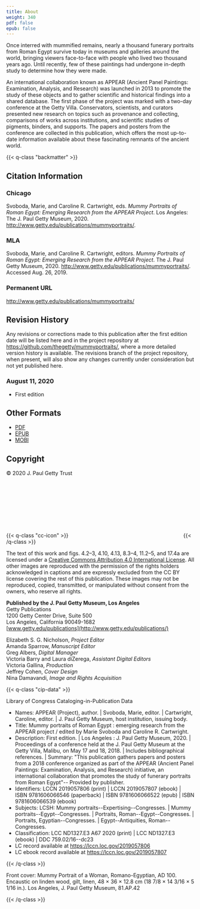```yaml
---
title: About
weight: 340
pdf: false
epub: false
---
```


Once interred with mummified remains, nearly a thousand funerary portraits from Roman Egypt survive today in museums and galleries around the world, bringing viewers face-to-face with people who lived two thousand years ago. Until recently, few of these paintings had undergone in-depth study to determine how they were made.

An international collaboration known as APPEAR (Ancient Panel Paintings: Examination, Analysis, and Research) was launched in 2013 to promote the study of these objects and to gather scientific and historical findings into a shared database. The first phase of the project was marked with a two-day conference at the Getty Villa. Conservators, scientists, and curators presented new research on topics such as provenance and collecting, comparisons of works across institutions, and scientific studies of pigments, binders, and supports. The papers and posters from the conference are collected in this publication, which offers the most up-to-date information available about these fascinating remnants of the ancient world.

{{< q-class "backmatter" >}}

## Citation Information

### Chicago

Svoboda, Marie, and Caroline R. Cartwright, eds. *Mummy Portraits of Roman Egypt: Emerging Research from the APPEAR Project*. Los Angeles: The J. Paul Getty Museum, 2020. http://www.getty.edu/publications/mummyportraits/.

### MLA

Svoboda, Marie, and Caroline R. Cartwright, editors. *Mummy Portraits of Roman Egypt: Emerging Research from the APPEAR Project*. The J. Paul Getty Museum, 2020. http://www.getty.edu/publications/mummyportraits/. Accessed <span class="cite-current-date">Aug. 26, 2019</span>.

### Permanent URL

http://www.getty.edu/publications/mummyportraits/

## Revision History

Any revisions or corrections made to this publication after the first edition date will be listed here and in the project repository at https://github.com/thegetty/mummyportraits/, where a more detailed version history is available. The revisions branch of the project repository, when present, will also show any changes currently under consideration but not yet published here.

### August 11, 2020

  - First edition

## Other Formats

  - [PDF](/downloads/output.pdf)
  - [EPUB](/downloads/output.epub)
  - [MOBI](/downloads/oputput.mobi)

## Copyright

© 2020 J. Paul Getty Trust

{{< q-class "cc-icon" >}}
<svg class="quire-copyright__icon">
<switch>
  <use xlink:href="#cc"></use>
</switch>
<switch>
  <use xlink:href="#cc-by"></use>
  <foreignObject width="135" height="30">
      <img src="../img/icons/cc-by.png" alt="CC-BY" />
  </foreignObject>
</switch>
</svg>
{{< /q-class >}}


The text of this work and figs. 4.2–3, 4.10, 4.13, 8.3–4, 11.2–5, and 17.4a are licensed under a [Creative Commons Attribution 4.0 International License](https://creativecommons.org/licenses/by/4.0/). All other images are reproduced with the permission of the rights holders acknowledged in captions and are expressly excluded from the CC BY license covering the rest of this publication. These images may not be reproduced, copied, transmitted, or manipulated without consent from the owners, who reserve all rights.

**Published by the J. Paul Getty Museum, Los Angeles**<br />
Getty Publications<br />
1200 Getty Center Drive, Suite 500<br />
Los Angeles, California 90049-1682<br />
[www.getty.edu/publications](http://www.getty.edu/publications/)<br />

Elizabeth S. G. Nicholson, *Project Editor*<br />
Amanda Sparrow, *Manuscript Editor*<br />
Greg Albers, *Digital Manager*<br />
Victoria Barry and Laura diZerega, *Assistant Digital Editors*<br />
Victoria Gallina, *Production*<br />
Jeffrey Cohen, *Cover Design*<br />
Nina Damavandi, *Image and Rights Acquisition*<br />


{{< q-class "cip-data" >}}

Library of Congress Cataloging-in-Publication Data

- Names: APPEAR (Project), author. | Svoboda, Marie, editor. | Cartwright, 
   Caroline, editor. | J. Paul Getty Museum, host institution, issuing 
   body.  
- Title: Mummy portraits of Roman Egypt : emerging research from the APPEAR 
   project / edited by Marie Svoboda and Caroline R. Cartwright.  
- Description: First edition. | Los Angeles : J. Paul Getty Museum, 2020. | 
   Proceedings of a conference held at the J. Paul Getty Museum at the 
   Getty Villa, Malibu, on May 17 and 18, 2018. | Includes bibliographical 
   references. | Summary: "This publication gathers papers and posters from 
   a 2018 conference organized as part of the APPEAR (Ancient Panel 
   Paintings: Examination, Analysis, and Research) initiative, an 
   international collaboration that promotes the study of funerary 
   portraits from Roman Egypt"-- Provided by publisher.  
- Identifiers: LCCN 2019057806 (print) | LCCN 2019057807 (ebook) | ISBN 
   9781606066546 (paperback) | ISBN 9781606066522 (epub) | ISBN 
   9781606066539 (ebook)  
- Subjects: LCSH: Mummy portraits--Expertising--Congresses. | Mummy 
   portraits--Egypt--Congresses. | Portraits, Roman--Egypt--Congresses. | 
   Portraits, Egyptian--Congresses. | Egypt--Antiquities, 
   Roman--Congresses. 
- Classification: LCC ND1327.E3 A67 2020  (print) | LCC ND1327.E3  (ebook) | 
   DDC 759.02/16--dc23 
- LC record available at https://lccn.loc.gov/2019057806
- LC ebook record available at https://lccn.loc.gov/2019057807

{{< /q-class >}}

Front cover: Mummy Portrait of a Woman, Romano-Egyptian, AD 100. Encaustic on linden wood, gilt, linen, 48 × 36 × 12.8 cm (18 7/8 × 14 3/16 × 5 1/16 in.). Los Angeles, J. Paul Getty Museum, 81.AP.42

{{< /q-class >}}

